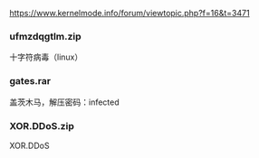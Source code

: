 https://www.kernelmode.info/forum/viewtopic.php?f=16&t=3471

### ufmzdqgtlm.zip
十字符病毒（linux）

### gates.rar
盖茨木马，解压密码：infected

### XOR.DDoS.zip
XOR.DDoS
